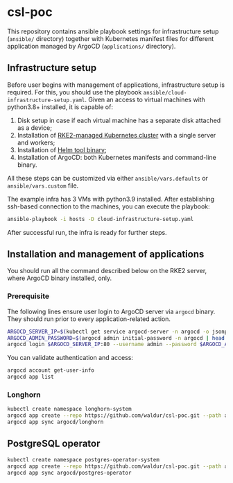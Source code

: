 # csl-poc

This repository contains ansible playbook settings for infrastructure setup (`ansible/` directory)
together with Kubernetes manifest files for different application managed by ArgoCD (`applications/` directory).

## Infrastructure setup

Before user begins with management of applications, infrastructure setup is required.
For this, you should use the playbook `ansible/cloud-infrastructure-setup.yaml`.
Given an access to virtual machines with python3.8+ installed, it is capable of:

1. Disk setup in case if each virtual machine has a separate disk attached as a device;
2. Installation of [RKE2-managed Kubernetes cluster](https://docs.rke2.io/) with a single server and workers;
3. Installation of [Helm tool binary](https://helm.sh/);
4. Installation of ArgoCD: both Kubernetes manifests and command-line binary.

All these steps can be customized via either `ansible/vars.defaults` or `ansible/vars.custom` file.

The example infra has 3 VMs with python3.9 installed.
After establishing ssh-based connection to the machines, you can execute the playbook:

```bash
ansible-playbook -i hosts -D cloud-infrastructure-setup.yaml
```

After successful run, the infra is ready for further steps.

## Installation and management of applications

You should run all the command described below on the RKE2 server, where ArgoCD binary installed, only.

### Prerequisite

The following lines ensure user login to ArgoCD server via `argocd` binary.
They should run prior to every application-related action.

```bash
ARGOCD_SERVER_IP=$(kubectl get service argocd-server -n argocd -o jsonpath={.spec.clusterIP})
ARGOCD_ADMIN_PASSWORD=$(argocd admin initial-password -n argocd | head -n1)
argocd login $ARGOCD_SERVER_IP:80 --username admin --password $ARGOCD_ADMIN_PASSWORD --name default
```

You can validate authentication and access:

```bash
argocd account get-user-info
argocd app list
```

### Longhorn

```bash
kubectl create namespace longhorn-system
argocd app create --repo https://github.com/waldur/csl-poc.git --path applications/longhorn
argocd app sync argocd/longhorn
```

## PostgreSQL operator

```bash
kubectl create namespace postgres-operator-system
argocd app create --repo https://github.com/waldur/csl-poc.git --path applications/postgresql-operator
argocd app sync argocd/postgres-operator
```
